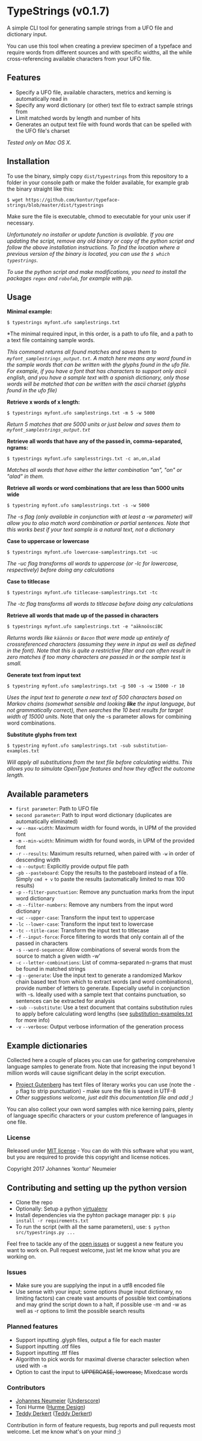 # TypeStrings (v0.1.7)

A simple CLI tool for generating sample strings from a UFO file and dictionary input.

You can use this tool when creating a preview specimen of a typeface and require words from different sources and with specific widths, all the while cross-referencing available characters from your UFO file.

## Features

* Specify a UFO file, available characters, metrics and kerning is automatically read in
* Specify any word dictionary (or other) text file to extract sample strings from
* Limit matched words by length and number of hits
* Generates an output text file with found words that can be spelled with the UFO file's charset

*Tested only on Mac OS X.* 

## Installation

To use the binary, simply copy `dist/typestrings` from this repository to a folder in your console path or make the folder available, for example grab the binary straight like this:

`$ wget https://github.com/kontur/typeface-strings/blob/master/dist/typestrings`

Make sure the file is executable, chmod to executable for your unix user if necessary.

*Unfortunately no installer or update function is available. If you are updating the script, remove any old binary or copy of the python script and follow the above installation instructions. To find the location where a previous version of the binary is located, you can use the `$ which typestrings`.*

*To use the python script and make modifications, you need to install the packages `regex` and `robofab`, for example with pip.*

## Usage

**Minimal example:**

`$ typestrings myfont.ufo samplestrings.txt`

*The minimal required input, in this order, is a path to ufo file, and a path to a text file containing sample words.

*This command returns all found matches and saves them to `myfont_samplestrings_output.txt`. A match here means any word found in the sample words that can be written with the glyphs found in the ufo file. For example, if you have a font that has characters to support only ascii english, and you have a sample text with a spanish dictionary, only those words will be matched that can be written with the ascii charset (glyphs found in the ufo file)*

**Retrieve x words of x length:**

`$ typestrings myfont.ufo samplestrings.txt -m 5 -w 5000`

*Return 5 matches that are 5000 units or just below and saves them to `myfont_samplestrings_output.txt`*

**Retrieve all words that have any of the passed in, comma-separated, ngrams:**

`$ typestrings myfont.ufo samplesstrings.txt -c an,on,alad`

*Matches all words that have either the letter combination "an", "on" or "alad" in them.*

**Retrieve all words or word combinations that are less than 5000 units wide**

`$ typestring myfont.ufo samplesstrings.txt -s -w 5000`

*The -s flag (only available in conjunction with at least a -w parameter) will allow you to also match word combination or partial sentences. Note that this works best if your text sample is a natural text, not a dictionary*

**Case to uppercase or lowercase**

`$ typestrings myfont.ufo lowercase-samplestrings.txt -uc`

*The -uc flag transforms all words to uppercase (or -lc for lowercase, respectively) before doing any calculations*

**Case to titlecase**

`$ typestrings myfont.ufo titlecase-samplestrings.txt -tc`

*The -tc flag transforms all words to titlecase before doing any calculations*
 
**Retrieve all words that made up of the passed in characters**
  
`$ typestrings myfont.ufo samplestrings.txt -e "aäknoöscíBC`

*Returns words like `käännös` or `Bacon` that were made up entirely of crossreferenced characters (assuming they were in input as well as defined in the font). Note that this is quite a restrictive filter and can often result in zero matches if too many characters are passed in or the sample text is small.*

**Generate text from input text**

`$ typestring myfont.ufo samplestrings.txt -g 500 -s -w 15000 -r 10`

*Uses the input text to generate a new text of 500 characters based on Markov chains (somewhat sensible and looking **like** the input language, but not grammatically correct), then searches the 10 best results for target width of 15000 units*. Note that only the -s parameter allows for combining word combinations.

**Substitute glyphs from text**

`$ typestring myfont.ufo samplestrings.txt -sub substitution-examples.txt`

*Will apply all substitutions from the text file before calculating widths. This allows you to simulate OpenType features and how they affect the outcome length.*

## Available parameters

* `first parameter`: Path to UFO file
* `second parameter`: Path to input word dictionary (duplicates are automatically eliminated)
* `-w` `--max-width`: Maximum width for found words, in UPM of the provided font
* `-m` `--min-width`: Minimum width for found words, in UPM of the provided font
* `-r` `--results`: Maximum results returned, when paired with `-w` in order of descending width
* `-o` `--output`: Explicitly provide output file path
* `-pb` `--pasteboard`: Copy the results to the pasteboard instead of a file. Simply `cmd + v` to paste the results (automatically limited to max 100 results)
* `-p` `--filter-punctuation`: Remove any punctuation marks from the input word dictionary
* `-n` `--filter-numbers`: Remove any numbers from the input word dictionary
* `-uc` `--upper-case`: Transform the input text to uppercase
* `-lc` `--lower-case`: Transform the input text to lowercase
* `-tc` `--title-case`: Transform the input text to titlecase
* `-f` `--input-force`: Force filtering to words that only contain all of the passed in characters
* `-s` `--word-sequence`: Allow combinations of several words from the source to match a given width -w'
* `-c` `--letter-combinations`: List of comma-separated n-grams that must be found in matched strings
* `-g` `--generate`: Use the input text to generate a randomized Markov chain based text from which to extract words (and word combinations), provide number of letters to generate. Especially useful in conjunction with -s. Ideally used with a sample text that contains punctuation, so sentences can be extracted for analysis
* `-sub` `--substitute`: Use a text document that contains substitution rules to apply before calculating word lengths (see [substitution-examples.txt](substitution-examples.txt) for more info)
* `-v` `--verbose`: Output verbose information of the generation process

## Example dictionaries
Collected here a couple of places you can use for gathering comprehensive language samples to generate from. Note that increasing the input beyond 1 million words will cause significant delay in the script execution.

* [Project Gutenberg](https://www.gutenberg.org/) has text files of literary works you can use (note the `-p` flag to strip punctuation) - make sure the file is saved in UTF-8
* *Other suggestions welcome, just edit this documentation file and add ;)*

You can also collect your own word samples with nice kerning pairs, plenty of language specific characters or your custom preference of languages in one file.

### License
Released under [MIT license](LICENSE.txt) - You can do with this software what you want, but you are required to provide this copyright and license notices.

Copyright 2017 Johannes 'kontur' Neumeier

## Contributing and setting up the python version
* Clone the repo
* Optionally: Setup a python [virtualenv](http://python-guide-pt-br.readthedocs.io/en/latest/dev/virtualenvs/)
* Install dependencies via the pyhton package manager pip: `$ pip install -r requirements.txt`
* To run the script (with all the same parameters), use: `$ python src/typestrings.py ...`

Feel free to tackle any of the [open issues](https://github.com/kontur/typeface-strings/issues) or suggest a new feature you want to work on. Pull request welcome, just let me know what you are working on.


### Issues
* Make sure you are supplying the input in a utf8 encoded file
* Use sense with your input; some options (huge input dictionary, no limiting factors) can create vast amounts of possible text combinations and may grind the script down to a halt, if possible use -m and -w as well as -r options to limit the possible search results

### Planned features
* Support inputting .glyph files, output a file for each master
* Support inputting .otf files
* Support inputting .ttf files
* Algorithm to pick words for maximal diverse character selection when used with `-m`
* Option to cast the input to ~~UPPERCASE, lowercase,~~ Mixedcase words

### Contributors
* [Johannes Neumeier](https://github.com/kontur) ([Underscore](https://underscoretype.com))
* Toni Hurme ([Hurme Design](https://www.hurmedesign.com))
* [Teddy Derkert](https://github.com/tderkert) ([Teddy Derkert](http://www.teddyderkert.se))

Contribution in form of feature requests, bug reports and pull requests most welcome. Let me know what's on your mind ;)
